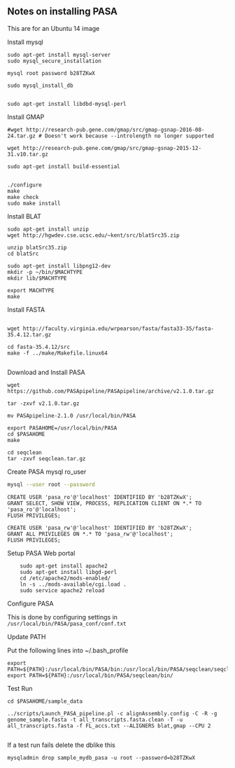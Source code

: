 ## Notes on installing PASA

This are for an Ubuntu 14 image

Install mysql

```
sudo apt-get install mysql-server
sudo mysql_secure_installation

mysql root password b28TZKwX

sudo mysql_install_db


sudo apt-get install libdbd-mysql-perl
```




Install GMAP

```
#wget http://research-pub.gene.com/gmap/src/gmap-gsnap-2016-08-24.tar.gz # Doesn't work because --introlength no longer supported

wget http://research-pub.gene.com/gmap/src/gmap-gsnap-2015-12-31.v10.tar.gz

sudo apt-get install build-essential


./configure
make
make check
sudo make install
```

Install BLAT

```
sudo apt-get install unzip
wget http://hgwdev.cse.ucsc.edu/~kent/src/blatSrc35.zip

unzip blatSrc35.zip
cd blatSrc

sudo apt-get install libpng12-dev
mkdir -p ~/bin/$MACHTYPE
mkdir lib/$MACHTYPE

export MACHTYPE
make

```


Install FASTA

```

wget http://faculty.virginia.edu/wrpearson/fasta/fasta33-35/fasta-35.4.12.tar.gz

cd fasta-35.4.12/src
make -f ../make/Makefile.linux64


```


Download and Install PASA

```
wget https://github.com/PASApipeline/PASApipeline/archive/v2.1.0.tar.gz

tar -zxvf v2.1.0.tar.gz

mv PASApipeline-2.1.0 /usr/local/bin/PASA

export PASAHOME=/usr/local/bin/PASA
cd $PASAHOME
make

cd seqclean
tar -zxvf seqclean.tar.gz

```

Create PASA mysql ro_user

```bash
mysql --user root --password
```

```
CREATE USER 'pasa_ro'@'localhost' IDENTIFIED BY 'b28TZKwX';
GRANT SELECT, SHOW VIEW, PROCESS, REPLICATION CLIENT ON *.* TO 'pasa_ro'@'localhost';
FLUSH PRIVILEGES;

CREATE USER 'pasa_rw'@'localhost' IDENTIFIED BY 'b28TZKwX';
GRANT ALL PRIVILEGES ON *.* TO 'pasa_rw'@'localhost';
FLUSH PRIVILEGES;

```

Setup PASA Web portal

```
	sudo apt-get install apache2
	sudo apt-get install libgd-perl
	cd /etc/apache2/mods-enabled/
	ln -s ../mods-available/cgi.load .
	sudo service apache2 reload
```

Configure PASA

This is done by configuring settings in `/usr/local/bin/PASA/pasa_conf/conf.txt`

Update PATH

Put the following lines into ~/.bash_profile

```
export PATH=${PATH}:/usr/local/bin/PASA/bin:/usr/local/bin/PASA/seqclean/seqclean/
export PATH=${PATH}:/usr/local/bin/PASA/seqclean/bin/
```



Test Run

```
cd $PASAHOME/sample_data

../scripts/Launch_PASA_pipeline.pl -c alignAssembly.config -C -R -g genome_sample.fasta -t all_transcripts.fasta.clean -T -u all_transcripts.fasta -f FL_accs.txt --ALIGNERS blat,gmap --CPU 2


```

If a test run fails delete the dblike this

```
mysqladmin drop sample_mydb_pasa -u root --password=b28TZKwX
```










